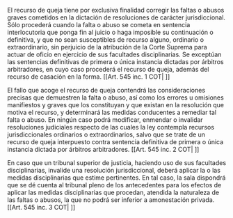 El recurso de queja tiene por exclusiva finalidad corregir las faltas o abusos graves cometidos en la dictación de resoluciones de carácter jurisdiccional. Sólo procederá cuando la falta o abuso se cometa en sentencia interlocutoria que ponga fin al juicio o haga imposible su continuación o definitiva, y que no sean susceptibles de recurso alguno, ordinario o extraordinario, sin perjuicio de la atribución de la Corte Suprema para actuar de oficio en ejercicio de sus facultades disciplinarias. Se exceptúan las sentencias definitivas de primera o única instancia dictadas por árbitros arbitradores, en cuyo caso procederá el recurso de queja, además del recurso de casación en la forma. [[Art. 545 inc. 1 COT| ]]

El fallo que acoge el recurso de queja contendrá las consideraciones precisas que demuestren la falta o abuso, así como los errores u omisiones manifiestos y graves que los constituyan y que existan en la resolución que motiva el recurso, y determinará las medidas conducentes a remediar tal falta o abuso. En ningún caso podrá modificar, enmendar o invalidar resoluciones judiciales respecto de las cuales la ley contempla recursos jurisdiccionales ordinarios o extraordinarios, salvo que se trate de un recurso de queja interpuesto contra sentencia definitiva de primera o única instancia dictada por árbitros arbitradores. [[Art. 545 inc. 2 COT| ]]

En caso que un tribunal superior de justicia, haciendo uso de sus facultades disciplinarias, invalide una resolución jurisdiccional, deberá aplicar la o las medidas disciplinarias que estime pertinentes. En tal caso, la sala dispondrá que se dé cuenta al tribunal pleno de los antecedentes para los efectos de aplicar las medidas disciplinarias que procedan, atendida la naturaleza de las faltas o abusos, la que no podrá ser inferior a amonestación privada. [[Art. 545 inc. 3 COT| ]]
